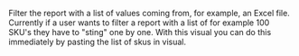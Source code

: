 Filter the report with a list of values coming from, for example, an Excel file.
Currently if a user wants to filter a report with a list of for example 100 SKU's they have to "sting" one by one. 
With this visual you can do this immediately by pasting the list of skus in visual.